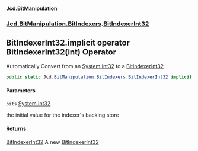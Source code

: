 #### [Jcd.BitManipulation](index.md 'index')
### [Jcd.BitManipulation.BitIndexers](Jcd.BitManipulation.BitIndexers.md 'Jcd.BitManipulation.BitIndexers').[BitIndexerInt32](Jcd.BitManipulation.BitIndexers.BitIndexerInt32.md 'Jcd.BitManipulation.BitIndexers.BitIndexerInt32')

## BitIndexerInt32.implicit operator BitIndexerInt32(int) Operator

Automatically Convert from an [System.Int32](https://docs.microsoft.com/en-us/dotnet/api/System.Int32 'System.Int32') to a [BitIndexerInt32](Jcd.BitManipulation.BitIndexers.BitIndexerInt32.md 'Jcd.BitManipulation.BitIndexers.BitIndexerInt32')

```csharp
public static Jcd.BitManipulation.BitIndexers.BitIndexerInt32 implicit operator BitIndexerInt32(int bits);
```
#### Parameters

<a name='Jcd.BitManipulation.BitIndexers.BitIndexerInt32.op_ImplicitJcd.BitManipulation.BitIndexers.BitIndexerInt32(int).bits'></a>

`bits` [System.Int32](https://docs.microsoft.com/en-us/dotnet/api/System.Int32 'System.Int32')

the initial value for the indexer's backing store

#### Returns

[BitIndexerInt32](Jcd.BitManipulation.BitIndexers.BitIndexerInt32.md 'Jcd.BitManipulation.BitIndexers.BitIndexerInt32')
A new [BitIndexerInt32](Jcd.BitManipulation.BitIndexers.BitIndexerInt32.md 'Jcd.BitManipulation.BitIndexers.BitIndexerInt32')